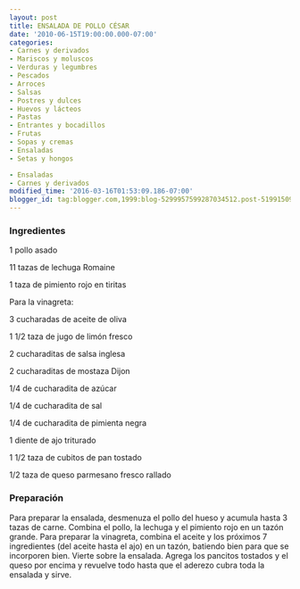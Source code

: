 ```yaml
---
layout: post
title: ENSALADA DE POLLO CÉSAR
date: '2010-06-15T19:00:00.000-07:00'
categories:
- Carnes y derivados
- Mariscos y moluscos
- Verduras y legumbres
- Pescados
- Arroces
- Salsas
- Postres y dulces
- Huevos y lácteos
- Pastas
- Entrantes y bocadillos
- Frutas
- Sopas y cremas
- Ensaladas
- Setas y hongos

- Ensaladas
- Carnes y derivados
modified_time: '2016-03-16T01:53:09.186-07:00'
blogger_id: tag:blogger.com,1999:blog-5299957599287034512.post-5199150915237159197
---
```


<h3>Ingredientes</h3>

1 pollo asado

11 tazas de lechuga Romaine

1 taza de pimiento rojo en tiritas

Para la vinagreta:

3 cucharadas de aceite de oliva

1 1/2 taza de jugo de limón fresco

2 cucharaditas de salsa inglesa

2 cucharaditas de mostaza Dijon

1/4 de cucharadita de azúcar

1/4 de cucharadita de sal

1/4 de cucharadita de pimienta negra

1 diente de ajo triturado

1 1/2 taza de cubitos de pan tostado

1/2 taza de queso parmesano fresco rallado

<h3>Preparación</h3>

Para preparar la ensalada, desmenuza el pollo del hueso y acumula hasta 3 tazas de carne. Combina el pollo, la lechuga y el pimiento rojo en un tazón grande. Para preparar la vinagreta, combina el aceite y los próximos 7 ingredientes (del aceite hasta el ajo) en un tazón, batiendo bien para que se incorporen bien. Vierte sobre la ensalada. Agrega los pancitos tostados y el queso por encima y revuelve todo hasta que el aderezo cubra toda la ensalada y sirve.

